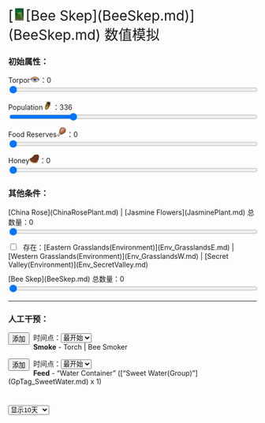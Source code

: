 <div style="font-size:2em">[<div style="width:25px;display:inline-block;text-align:center"><img decoding="async" src="Sprite/SkepBees.png" href="a.md" style="max-width:25px;max-height:25px;"></div>[Bee Skep](BeeSkep.md)](BeeSkep.md) 数值模拟</div>  
<div class="row"><div class="col-md-6"><h3>初始属性：</h3><div style="display:block;margin-top:10px;"><label for="customRange3" class="form-label">Torpor<div style="width:20px;display:inline-block;text-align:center"><img decoding="async" src="Sprite/Sleepy.png" href="a.md" style="max-width:20px;max-height:20px;"></div>：</label><label id="value_Spoilage" for="input_Spoilage" class="form-label">0</label></div><input id="input_Spoilage" type="range" class="form-range" style="width:100%" min="0" max="6" value="0" step="1" onchange="updatePropSimulator()" ><br><div style="display:block;margin-top:10px;"><label for="customRange3" class="form-label">Population<div style="width:20px;display:inline-block;text-align:center"><img decoding="async" src="Sprite/BeeStings.png" href="a.md" style="max-width:20px;max-height:20px;"></div>：</label><label id="value_Usage" for="input_Usage" class="form-label">336</label></div><input id="input_Usage" type="range" class="form-range" style="width:100%" min="0" max="1344" value="336" step="1" onchange="updatePropSimulator()" ><br><div style="display:block;margin-top:10px;"><label for="customRange3" class="form-label">Food Reserves<div style="width:20px;display:inline-block;text-align:center"><img decoding="async" src="Sprite/Hunger.png" href="a.md" style="max-width:20px;max-height:20px;"></div>：</label><label id="value_Fuel" for="input_Fuel" class="form-label">0</label></div><input id="input_Fuel" type="range" class="form-range" style="width:100%" min="0" max="288" value="0" step="1" onchange="updatePropSimulator()" ><br><div style="display:block;margin-top:10px;"><label for="customRange3" class="form-label">Honey<div style="width:20px;display:inline-block;text-align:center"><img decoding="async" src="Sprite/BeeHoneycomb.png" href="a.md" style="max-width:20px;max-height:20px;"></div>：</label><label id="value_Progress" for="input_Progress" class="form-label">0</label></div><input id="input_Progress" type="range" class="form-range" style="width:100%" min="0" max="1000" value="0" step="1" onchange="updatePropSimulator()" ><br></div><div class="col-md-6"><h3>其他条件：</h3><div style="display:block;margin-top:10px;"><label for="customRange3" class="form-label">[China Rose](ChinaRosePlant.md) | [Jasmine Flowers](JasminePlant.md) 总数量：</label><label id="value_tag_Flower" for="input_tag_Flower" class="form-label">0</label></div><input id="input_tag_Flower" type="range" class="form-range" style="width:100%" min="0" max="50" value="0" step="1" onchange="updatePropSimulator()" ><br><div class="form-check" style="margin-top:10px;"><input class="form-check-input" type="checkbox"  onchange="updatePropSimulator()" value="" id="input_tag_EnvFertile"><label class="form-check-label" style="margin-left:10px" for="input_tag_EnvFertile">存在：[Eastern Grasslands(Environment)](Env_GrasslandsE.md) | [Western Grasslands(Environment)](Env_GrasslandsW.md) | [Secret Valley(Environment)](Env_SecretValley.md)</label></div><div style="display:block;margin-top:10px;"><label for="customRange3" class="form-label">[Bee Skep](BeeSkep.md) 总数量：</label><label id="value_BeeSkep" for="input_BeeSkep" class="form-label">0</label></div><input id="input_BeeSkep" type="range" class="form-range" style="width:100%" min="1" max="50" value="0" step="1" onchange="updatePropSimulator()" ><br></div></div><hr><div class="row"><div class="col-md-6"><h3>人工干预：</h3><div style="margin-bottom:15px;"><div class="col" style="float:left;margin-right:8px;"><button type="button" class="btn btn-info" onclick="addInjectIndex(0)">添加</button></div><div class="col">时间点：<select id="ps_inject_0" class="form-select"><option selected value="0">最开始</option></select><div><b>Smoke</b> - Torch | Bee Smoker</div></div></div><div style="margin-bottom:15px;"><div class="col" style="float:left;margin-right:8px;"><button type="button" class="btn btn-info" onclick="addInjectIndex(1)">添加</button></div><div class="col">时间点：<select id="ps_inject_1" class="form-select"><option selected value="0">最开始</option></select><div><b>Feed</b> - “Water Container” ([“Sweet Water(Group)”](GpTag_SweetWater.md) x 1)</div></div></div></div><div class="col-md-6"><div id="injectContainer"></div></div></div><div class="col" style="margin-top:40px;"><div><div><select id="ps_timespan" onchange="updatePropSimulator()" style="float:left;" class="form-select">
        <option value="8h">显示8小时</option>
        <option value="1d">显示1天</option>
        <option selected value="10d">显示10天</option>
        <option value="30d">显示30天</option>
        <option value="60d">显示60天</option>
        </select><div></div><canvas id="myChart"></canvas></div>  
<script>var propSimulatorData={"args":[{"key":"Spoilage","name":"Torpor<div style=\"width:20px;display:inline-block;text-align:center\"><img decoding=\"async\" src=\"Sprite/Sleepy.png\" href=\"a.md\" style=\"max-width:20px;max-height:20px;\"></div>","min":0,"max":6,"defaultValue":0,"active":true,"change":-1,"endOnMin":false,"endOnMax":false,"show":true},{"key":"Usage","name":"Population<div style=\"width:20px;display:inline-block;text-align:center\"><img decoding=\"async\" src=\"Sprite/BeeStings.png\" href=\"a.md\" style=\"max-width:20px;max-height:20px;\"></div>","min":0,"max":1344,"defaultValue":336,"active":true,"change":1,"endOnMin":true,"endOnMax":false,"show":true},{"key":"Fuel","name":"Food Reserves<div style=\"width:20px;display:inline-block;text-align:center\"><img decoding=\"async\" src=\"Sprite/Hunger.png\" href=\"a.md\" style=\"max-width:20px;max-height:20px;\"></div>","min":0,"max":288,"defaultValue":0,"active":true,"change":-1,"endOnMin":false,"endOnMax":false,"show":true},{"key":"Progress","name":"Honey<div style=\"width:20px;display:inline-block;text-align:center\"><img decoding=\"async\" src=\"Sprite/BeeHoneycomb.png\" href=\"a.md\" style=\"max-width:20px;max-height:20px;\"></div>","min":0,"max":1000,"defaultValue":0,"active":true,"change":0.1,"endOnMin":false,"endOnMax":false,"show":true},{"key":"tag_Flower","name":"[China Rose](ChinaRosePlant.md) | [Jasmine Flowers](JasminePlant.md) 总数量","min":0,"max":50,"defaultValue":0},{"key":"tag_EnvFertile","name":"存在：[Eastern Grasslands(Environment)](Env_GrasslandsE.md) | [Western Grasslands(Environment)](Env_GrasslandsW.md) | [Secret Valley(Environment)](Env_SecretValley.md)","min":0,"max":1,"defaultValue":0},{"key":"BeeSkep","name":"[Bee Skep](BeeSkep.md) 总数量","min":1,"max":50,"defaultValue":0}],"controls":[{"cond":[],"change":[{"key":"Spoilage","value":-1}]},{"cond":[],"change":[{"key":"Usage","value":1}]},{"cond":[],"change":[{"key":"Fuel","value":-1}]},{"cond":[],"change":[{"key":"Progress","value":0.1}]},{"cond":[{"key":"tag_Flower","title":"[China Rose](ChinaRosePlant.md) | [Jasmine Flowers](JasminePlant.md) 总数量","range":[1,50],"isStack":true}],"change":[{"key":"Progress","value":0.1}]},{"cond":[{"key":"tag_EnvFertile","title":"存在：[Eastern Grasslands(Environment)](Env_GrasslandsE.md) | [Western Grasslands(Environment)](Env_GrasslandsW.md) | [Secret Valley(Environment)](Env_SecretValley.md)","range":[1,1],"isStack":false}],"change":[{"key":"Progress","value":0.5}]},{"cond":[{"key":"Fuel","title":"Food Reserves<div style=\"width:20px;display:inline-block;text-align:center\"><img decoding=\"async\" src=\"Sprite/Hunger.png\" href=\"a.md\" style=\"max-width:20px;max-height:20px;\"></div>","range":[0,0.1]}],"change":[{"key":"Progress","value":-1}]},{"cond":[{"key":"Fuel","title":"Food Reserves<div style=\"width:20px;display:inline-block;text-align:center\"><img decoding=\"async\" src=\"Sprite/Hunger.png\" href=\"a.md\" style=\"max-width:20px;max-height:20px;\"></div>","range":[0,0.1]},{"key":"Progress","title":"Honey<div style=\"width:20px;display:inline-block;text-align:center\"><img decoding=\"async\" src=\"Sprite/BeeHoneycomb.png\" href=\"a.md\" style=\"max-width:20px;max-height:20px;\"></div>","range":[0,0.1]}],"change":[{"key":"Usage","value":-2}]},{"cond":[{"key":"BeeSkep","title":"[Bee Skep](BeeSkep.md) 总数量","range":[1,50],"isStack":true}],"change":[{"key":"Progress","value":-0.5}]},{"cond":[{"key":"Fuel","title":"Food Reserves<div style=\"width:20px;display:inline-block;text-align:center\"><img decoding=\"async\" src=\"Sprite/Hunger.png\" href=\"a.md\" style=\"max-width:20px;max-height:20px;\"></div>","range":[0.5,1]},{"key":"Progress","title":"Honey<div style=\"width:20px;display:inline-block;text-align:center\"><img decoding=\"async\" src=\"Sprite/BeeHoneycomb.png\" href=\"a.md\" style=\"max-width:20px;max-height:20px;\"></div>","range":[0.5,1]}],"change":[{"key":"Usage","value":1}]}],"actions":[{"name":"<b>Smoke</b> - Torch | Bee Smoker","change":[{"key":"Spoilage","value":6}]},{"name":"<b>Feed</b> - “Water Container” ([“Sweet Water(Group)”](GpTag_SweetWater.md) x 1)","change":[{"key":"Fuel","value":500}]}]};updatePropSimulator();</script>  


<script>document.title="Bee Skep 数值模拟 - Card Survival Wiki";</script>